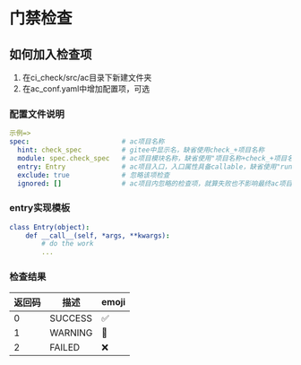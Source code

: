 # 门禁检查

## 如何加入检查项
1. 在ci_check/src/ac目录下新建文件夹
2. 在ac_conf.yaml中增加配置项，可选

### 配置文件说明

```yaml
示例=> 
spec:                       # ac项目名称
  hint: check_spec          # gitee中显示名，缺省使用check_+项目名称
  module: spec.check_spec   # ac项目模块名称，缺省使用"项目名称+check_+项目名称"
  entry: Entry              # ac项目入口，入口属性具备callable，缺省使用"run"
  exclude: true             # 忽略该项检查
  ignored: []               # ac项目内忽略的检查项，就算失败也不影响最终ac项目结果
```

### entry实现模板

```yaml
class Entry(object):
    def __call__(self, *args, **kwargs):
        # do the work
        ...
```

### 检查结果

| 返回码 | 描述 | emoji |
| --- | --- | --- |
| 0 | SUCCESS | :white_check_mark:|
| 1 | WARNING | :bug: |
| 2 | FAILED  | :x:|
